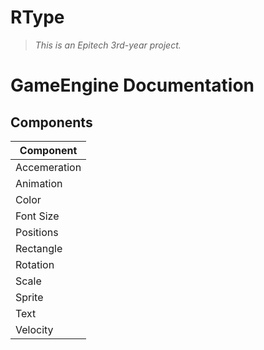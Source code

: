 # RType
> *This is an Epitech 3rd-year project.*

# GameEngine Documentation

## Components

| Component |
|-----------|
| Accemeration |
| Animation |
| Color |
| Font Size |
| Positions |
| Rectangle |
| Rotation |
| Scale |
| Sprite|
| Text |
| Velocity |